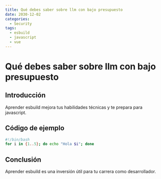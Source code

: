 ```yaml
---
title: Qué debes saber sobre llm con bajo presupuesto
date: 2030-12-02
categories:
  - Security
tags:
  - esbuild
  - javascript
  - vue
---
```


# Qué debes saber sobre llm con bajo presupuesto

## Introducción

Aprender esbuild mejora tus habilidades técnicas y te prepara para javascript.

## Código de ejemplo

```bash
#!/bin/bash
for i in {1..5}; do echo "Hola $i"; done
```

## Conclusión

Aprender esbuild es una inversión útil para tu carrera como desarrollador.